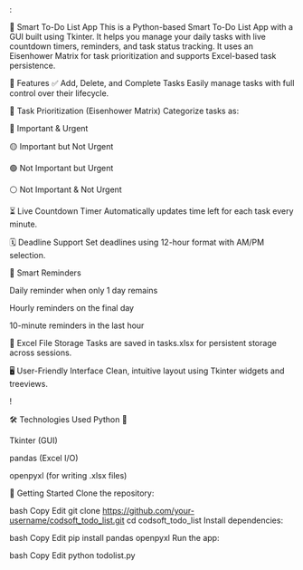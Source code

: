 :

📝 Smart To-Do List App
This is a Python-based Smart To-Do List App with a GUI built using Tkinter. It helps you manage your daily tasks with live countdown timers, reminders, and task status tracking. It uses an Eisenhower Matrix for task prioritization and supports Excel-based task persistence.

🚀 Features
✅ Add, Delete, and Complete Tasks
Easily manage tasks with full control over their lifecycle.

🧠 Task Prioritization (Eisenhower Matrix)
Categorize tasks as:

🔴 Important & Urgent

🟡 Important but Not Urgent

🟢 Not Important but Urgent

⚪ Not Important & Not Urgent

⏳ Live Countdown Timer
Automatically updates time left for each task every minute.

🗓️ Deadline Support
Set deadlines using 12-hour format with AM/PM selection.

🔔 Smart Reminders

Daily reminder when only 1 day remains

Hourly reminders on the final day

10-minute reminders in the last hour

📁 Excel File Storage
Tasks are saved in tasks.xlsx for persistent storage across sessions.

🖥️ User-Friendly Interface
Clean, intuitive layout using Tkinter widgets and treeviews.

!

🛠️ Technologies Used
Python 🐍

Tkinter (GUI)

pandas (Excel I/O)

openpyxl (for writing .xlsx files)

📂 Getting Started
Clone the repository:

bash
Copy
Edit
git clone https://github.com/your-username/codsoft_todo_list.git
cd codsoft_todo_list
Install dependencies:

bash
Copy
Edit
pip install pandas openpyxl
Run the app:

bash
Copy
Edit
python todolist.py
